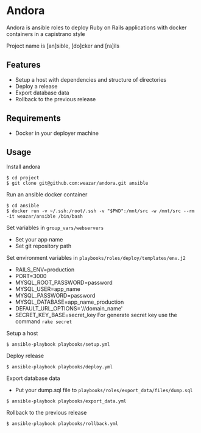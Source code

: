 # Andora

Andora is ansible roles to deploy Ruby on Rails applications with docker containers in a capistrano style

Project name is [an]sible, [do]cker and [ra]ils

## Features

- Setup a host with dependencies and structure of directories
- Deploy a release
- Export database data
- Rollback to the previous release

## Requirements

- Docker in your deployer machine

## Usage

Install andora

```
$ cd project
$ git clone git@github.com:weazar/andora.git ansible
```

Run an ansible docker container

```
$ cd ansible
$ docker run -v ~/.ssh:/root/.ssh -v "$PWD":/mnt/src -w /mnt/src --rm -it weazar/ansible /bin/bash
```

Set variables in `group_vars/webservers`

- Set your app name
- Set git repository path

Set environment variables in `playbooks/roles/deploy/templates/env.j2`

- RAILS_ENV=production
- PORT=3000
- MYSQL_ROOT_PASSWORD=password
- MYSQL_USER=app_name
- MYSQL_PASSWORD=password
- MYSQL_DATABASE=app_name_production
- DEFAULT_URL_OPTIONS='//domain_name'
- SECRET_KEY_BASE=secret_key
For generate secret key use the command `rake secret`

Setup a host

```
$ ansible-playbook playbooks/setup.yml
```

Deploy release

```
$ ansible-playbook playbooks/deploy.yml
```

Export database data

- Put your dump.sql file to `playbooks/roles/export_data/files/dump.sql`

```
$ ansible-playbook playbooks/export_data.yml
```

Rollback to the previous release

```
$ ansible-playbook playbooks/rollback.yml
```
